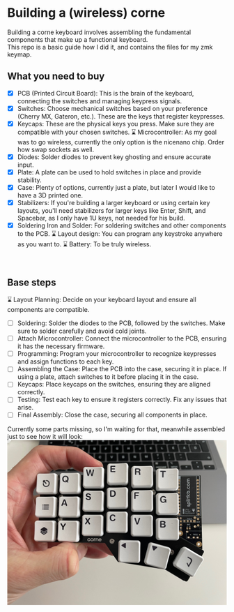 # Building a (wireless) corne
Building a corne keyboard involves assembling the fundamental components that make up a functional keyboard. </br>
This repo is a basic guide how I did it, and contains the files for my zmk keymap. </br>

## What you need to buy
- [x] PCB (Printed Circuit Board): This is the brain of the keyboard, connecting the switches and managing keypress signals.
- [x] Switches: Choose mechanical switches based on your preference (Cherry MX, Gateron, etc.). These are the keys that register keypresses.
- [x] Keycaps: These are the physical keys you press. Make sure they are compatible with your chosen switches.
⌛ Microcontroller: As my goal was to go wireless, currently the only option is the nicenano chip. Order how swap sockets as well.
- [x] Diodes: Solder diodes to prevent key ghosting and ensure accurate input.
- [x] Plate: A plate can be used to hold switches in place and provide stability.
- [x] Case: Plenty of options, currently just a plate, but later I would like to have a 3D printed one.
- [x] Stabilizers: If you're building a larger keyboard or using certain key layouts, you'll need stabilizers for larger keys like Enter, Shift, and Spacebar, as I only have 1U keys, not needed for his build.
- [x] Soldering Iron and Solder: For soldering switches and other components to the PCB.
⌛ Layout design: You can program any keystroke anywhere as you want to.
⌛ Battery: To be truly wireless.
</br>

## Base steps

⌛ Layout Planning: Decide on your keyboard layout and ensure all components are compatible.
- [ ] Soldering: Solder the diodes to the PCB, followed by the switches. Make sure to solder carefully and avoid cold joints.
- [ ] Attach Microcontroller: Connect the microcontroller to the PCB, ensuring it has the necessary firmware.
- [ ] Programming: Program your microcontroller to recognize keypresses and assign functions to each key.
- [ ] Assembling the Case: Place the PCB into the case, securing it in place. If using a plate, attach switches to it before placing it in the case.
- [ ] Keycaps: Place keycaps on the switches, ensuring they are aligned correctly.
- [ ] Testing: Test each key to ensure it registers correctly. Fix any issues that arise.
- [ ] Final Assembly: Close the case, securing all components in place.

Currently some parts missing, so I'm waiting for that, meanwhile assembled just to see how it will look:
<img src="IMG_4989.jpeg" />

